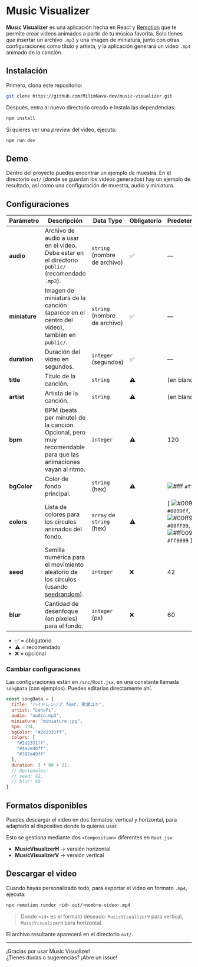 # Music Visualizer

**Music Visualizer** es una aplicación hecha en React y [Remotion](https://github.com/remotion-dev/remotion?tab=coc-ov-file) que te permite crear videos animados a partir de tu música favorita. Solo tienes que insertar un archivo `.mp3` y una imagen de miniatura, junto con otras configuraciones como título y artista, y la aplicación generará un video `.mp4` animado de la canción.

## Instalación

Primero, clona este repositorio:

```bash
git clone https://github.com/MilimNava-dev/music-visualizer.git
```

Después, entra al nuevo directorio creado e instala las dependencias:

```bash
npm install
```

Si quieres ver una *preview* del video, ejecuta:

```bash
npm run dev
```

## Demo

Dentro del proyecto puedes encontrar un ejemplo de muestra. En el directorio `out/` (donde se guardan los videos generados) hay un ejemplo de resultado, así como una configuración de muestra, audio y miniatura.

## Configuraciones

| Parámetro     | Descripción                                                                                                                | Data Type                  | Obligatorio | Predeterminado |
|---------------|---------------------------------------------------------------------------------------------------------------------------|-------------------------------|-------------|----------------|
| **audio**     | Archivo de audio a usar en el video. Debe estar en el directorio `public/` (recomendado `.mp3`).                           | `string` (nombre de archivo)  | ✅          | —              |
| **miniature** | Imagen de miniatura de la canción (aparece en el centro del video), también en `public/`.                                  | `string` (nombre de archivo)  | ✅          | —              |
| **duration**  | Duración del video en segundos.                                                                                            | `integer` (segundos)          | ✅          | —              |
| **title**     | Título de la canción.                                                                                                      | `string`                      | ⚠️          | (en blanco)    |
| **artist**    | Artista de la canción.                                                                                                     | `string`                      | ⚠️          | (en blanco)    |
| **bpm**       | BPM (beats per minute) de la canción. Opcional, pero muy recomendable para que las animaciones vayan al ritmo.             | `integer`                     | ⚠️          | 120            |
| **bgColor**   | Color de fondo principal.                                                                                                  | `string` (hex)                | ⚠️          | ![#fff](https://dummyimage.com/10/fff/fff) `#fff` |
| **colors**    | Lista de colores para los círculos animados del fondo.                                                                     | `array` de `string` (hex)     | ⚠️          | [ ![#0099ff](https://dummyimage.com/10/0099ff/0099ff) `#0099ff`, ![#00ff99](https://dummyimage.com/10/00ff99/00ff99) `#00ff99`, ![#ff0099](https://dummyimage.com/10/ff0099/ff0099) `#ff0099` ] |
| **seed**      | Semilla numérica para el movimiento aleatorio de los círculos (usando [seedrandom](https://www.npmjs.com/package/seedrandom)). | `integer`                     | ❌          | 42             |
| **blur**      | Cantidad de desenfoque (en píxeles) para el fondo.                                                                         | `integer` (px)                | ❌          | 60             |

- ✅ = obligatorio
- ⚠️ = recomendado
- ❌ = opcional

### Cambiar configuraciones

Las configuraciones están en `/src/Root.jsx`, en una constante llamada `songData` (con ejemplos). Puedes editarlas directamente ahí.

```js
const songData = {
  title: "ハイドレンジア feat. 歌愛ユキ",
  artist: "LonePi",
  audio: "audio.mp3",
  miniature: "miniature.jpg",
  bpm: 134,
  bgColor: "#2d2331ff",
  colors: [
    "#2d2331ff",
    "#4a2e4bff",
    "#392e49ff"
  ],
  duration: 3 * 60 + 21,
  // Opcionales:
  // seed: 42,
  // blur: 60
}
```

## Formatos disponibles

Puedes descargar el video en dos formatos: vertical y horizontal, para adaptarlo al dispositivo donde lo quieras usar.

Esto se gestiona mediante dos `<Composition>` diferentes en `Root.jsx`:

- **MusicVisualizerH** → versión horizontal
- **MusicVisualizerV** → versión vertical

## Descargar el video

Cuando hayas personalizado todo, para exportar el video en formato `.mp4`, ejecuta:

```bash
npx remotion render <id> out/<nombre-video>.mp4
```

> Donde `<id>` es el formato deseado: `MusicVisualizerV` para vertical, `MusicVisualizerH` para horizontal.

El archivo resultante aparecerá en el directorio `out/`.

---

¡Gracias por usar Music Visualizer!  
¿Tienes dudas o sugerencias? ¡Abre un issue!